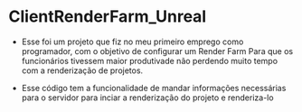 # ClientRenderFarm_Unreal

- Esse foi um projeto que fiz no meu primeiro emprego como programador, com o objetivo de configurar um Render Farm
Para que os funcionários tivessem maior produtivade não perdendo muito tempo com a renderização de projetos.

- Esse código tem a funcionalidade de mandar informações necessárias para o servidor para inciar a renderização do projeto
e renderiza-lo
